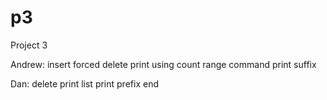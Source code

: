 # p3
Project 3

Andrew: insert
forced delete
print using count range command
print suffix

Dan: delete
print list
print prefix
end

